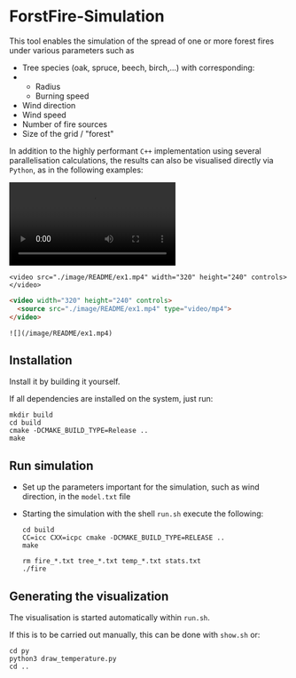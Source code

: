 # ForstFire-Simulation

This tool enables the simulation of the spread of one or more forest fires under various parameters such as

* Tree species (oak, spruce, beech, birch,...) with corresponding:
* * Radius
  * Burning speed
* Wind direction
* Wind speed
* Number of fire sources
* Size of the grid / "forest"

In addition to the highly performant `C++` implementation using several parallelisation calculations, the results can also be visualised directly via `Python`, as in the following examples:

![Example1](./image/README/ex1.mp4 "example1")


```
<video src="./image/README/ex1.mp4" width="320" height="240" controls></video>
```


```html
<video width="320" height="240" controls>
  <source src="./image/README/ex1.mp4" type="video/mp4">
</video>
```


```
![](/image/README/ex1.mp4)
```


## Installation

Install it by building it yourself.

If all dependencies are installed on the system, just run:

```shell
mkdir build
cd build
cmake -DCMAKE_BUILD_TYPE=Release ..
make
```

## Run simulation

- Set up the parameters important for the simulation, such as wind direction, in the `model.txt` file
- Starting the simulation with the shell `run.sh` execute the following:

  ```shell
  cd build
  CC=icc CXX=icpc cmake -DCMAKE_BUILD_TYPE=RELEASE ..
  make

  rm fire_*.txt tree_*.txt temp_*.txt stats.txt
  ./fire
  ```

## Generating the visualization

The visualisation is started automatically within `run.sh`.

If this is to be carried out manually, this can be done with `show.sh` or:

```shell
cd py
python3 draw_temperature.py
cd ..

```
